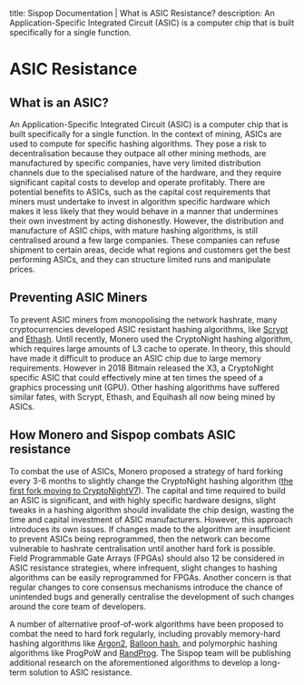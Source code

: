 title: Sispop Documentation | What is ASIC Resistance? 
description: An Application-Specific Integrated Circuit (ASIC) is a computer chip that is built specifically for a single function.

# ASIC Resistance

## What is an ASIC?

An Application-Specific Integrated Circuit (ASIC) is a computer chip that is built specifically for a single function. In the context of mining, ASICs are used to compute for specific hashing algorithms. They pose a risk to decentralisation  because they outpace all other mining methods, are manufactured by specific companies, have very limited distribution channels due to the specialised nature of the hardware, and they require significant capital costs to develop and operate profitably. There are potential benefits to ASICs, such as the capital cost requirements that miners must undertake to invest in algorithm specific hardware which makes it less likely that they would behave in a manner that undermines their own investment by acting dishonestly.  However, the distribution and manufacture of ASIC chips, with mature hashing algorithms, is still centralised around a few large companies. These companies can refuse shipment to certain areas, decide what regions and customers get the best performing ASICs, and they can structure limited runs and manipulate prices.

## Preventing ASIC Miners

To prevent ASIC miners from monopolising the network hashrate,  many cryptocurrencies developed ASIC resistant hashing algorithms, like [Scrypt](https://litecoin.info/index.php/Scrypt) and [Ethash](https://github.com/ethereum/wiki/wiki/Ethash). Until recently, Monero used the CryptoNight hashing algorithm, which requires large amounts of L3 cache to  operate. In theory, this should have made it difficult to produce an ASIC chip due to large memory requirements. However in 2018 Bitmain released the X3, a CryptoNight specific ASIC that could effectively mine at ten times the speed of a graphics processing unit (GPU). Other hashing algorithms have suffered similar fates, with Scrypt, Ethash, and Equihash all now being mined by ASICs.

## How Monero and Sispop combats ASIC resistance

To combat the use of ASICs, Monero proposed a strategy of hard forking every 3-6 months to slightly change the CryptoNight hashing algorithm ([the first fork moving to CryptoNightV7](https://github.com/monero-project/monero/pull/3253/files/e136bc6b8a480426f7565b721ca2ccf75547af62)). The capital and time required to build an ASIC is significant, and with highly specific hardware designs, slight tweaks in a hashing algorithm should invalidate the chip design, wasting the time and capital investment of ASIC manufacturers. However, this approach introduces its own issues. If changes made to the algorithm are insufficient to prevent ASICs being reprogrammed, then the network can become vulnerable to hashrate  centralisation until another hard fork is possible. Field Programmable Gate Arrays (FPGAs) should also 12 be considered in ASIC resistance strategies, where infrequent, slight changes to hashing algorithms can be easily reprogrammed for FPGAs.  Another concern is that regular changes to core consensus mechanisms introduce the chance of unintended bugs and generally centralise the development of such changes around the core team of developers.

A number of alternative proof-of-work algorithms have been proposed to combat the need to hard fork regularly, including provably memory-hard hashing algorithms like [Argon2](https://password-hashing.net/argon2-specs.pdf), [Balloon hash](https://eprint.iacr.org/2016/027.pdf), and polymorphic hashing algorithms like ProgPoW and [RandProg](https://github.com/hyc/randprog). The Sispop team will be publishing additional research on the aforementioned algorithms to develop a long-term solution to ASIC resistance.

